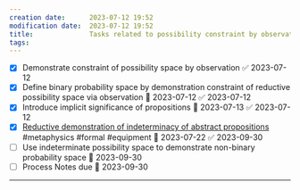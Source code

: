 ```yaml
---
creation date:		2023-07-12 19:52
modification date:	2023-07-12 19:52
title: 				Tasks related to possibility constraint by observation
tags:
---
```

- [x] Demonstrate constraint of possibility space by observation ✅ 2023-07-12
- [x] Define binary probability space by demonstration constraint of reductive possibility space via observation 📅 2023-07-12 ✅ 2023-07-12
- [x] Introduce implicit significance of propositions 📅 2023-07-13 ✅ 2023-07-12
- [x] [Reductive demonstration of indeterminacy of abstract propositions](Reductive%20demonstration%20of%20indeterminacy%20of%20abstract%20propositions.md) #metaphysics #formal #equipment 📅 2023-07-22 ✅ 2023-09-30
- [ ] Use indeterminate possibility space to demonstrate non-binary probability space 📅 2023-09-30 
- [ ] Process Notes due 📅 2023-09-30 

---
